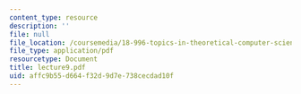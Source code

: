 ```yaml
---
content_type: resource
description: ''
file: null
file_location: /coursemedia/18-996-topics-in-theoretical-computer-science-internet-research-problems-spring-2002/affc9b55d664f32d9d7e738cecdad10f_lecture9.pdf
file_type: application/pdf
resourcetype: Document
title: lecture9.pdf
uid: affc9b55-d664-f32d-9d7e-738cecdad10f
---
```


